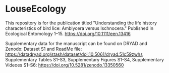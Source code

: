 # LouseEcology
This repository is for the publication titled "Understanding the life history characteristics of bird lice: Amblycera versus Ischnocera." Published in Ecological Entomology 1–15. https://doi.org/10.1111/een.13416

Supplementary data for the manuscript can be found on DRYAD and Zenodo:
Dataset S1 and ReadMe file: https://datadryad.org/stash/dataset/doi:10.5061/dryad.51c59zwhs
Supplementary Tables S1-S3, Supplementary Figures S1-S4, Supplementary Videoes S1-S6: https://doi.org/10.5281/zenodo.13350560
